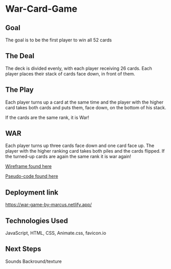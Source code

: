 # War-Card-Game

## Goal

The goal is to be the first player to win all 52 cards

## The Deal

The deck is divided evenly, with each player receiving 26 cards. Each player places their stack of cards face down, in front of them.

## The Play

Each player turns up a card at the same time and the player with the higher card takes both cards and puts them, face down, on the bottom of his stack.

If the cards are the same rank, it is War!

## WAR

Each player turns up three cards face down and one card face up. The player with the higher ranking card takes both piles and the cards flipped. If the turned-up cards are again the same rank it is war again!

[Wireframe found here](https://raw.githubusercontent.com/hymanrcus/War-Card-Game/main/Screen%20Shot%202022-09-12%20at%2010.42.05.png)

[Pseudo-code found here](https://docs.google.com/document/d/1S9qRhC-t8bSbKKMr4UvPn8EK2eHHP2wnOngsH9SNDb0/edit)

## Deployment link 

https://war-game-by-marcus.netlify.app/

## Technologies Used

JavaScript, HTML, CSS, Animate.css, favicon.io

## Next Steps
Sounds
Backround/texture
